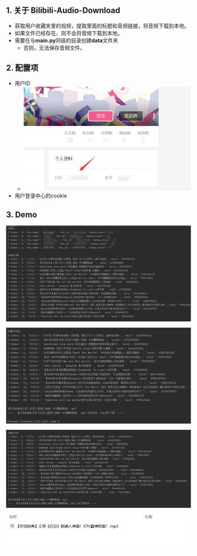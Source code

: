 ## 1. 关于 Bilibili-Audio-Download

- 获取用户收藏夹里的视频，提取里面的标题和音频链接，将音频下载到本地。
- 如果文件已经存在，则不会将音频下载到本地。
- 需要在与**main.py**同级的目录创建**data**文件夹
  - 否则，无法保存音频文件。

## 2. 配置项

- 用户ID
  - ![image-20220509121120711](images/image-20220509121120711.png)
- 用户登录中心的cookie

## 3. Demo

![image-20220509121818806](images/image-20220509121818806.png)

![image-20220509121910043](images/image-20220509121910043.png)

![image-20220509121938002](images/image-20220509121938002.png)

![image-20220509122034520](images/image-20220509122034520.png)